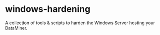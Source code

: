 # windows-hardening
A collection of tools &amp; scripts to harden the Windows Server hosting your DataMiner.

